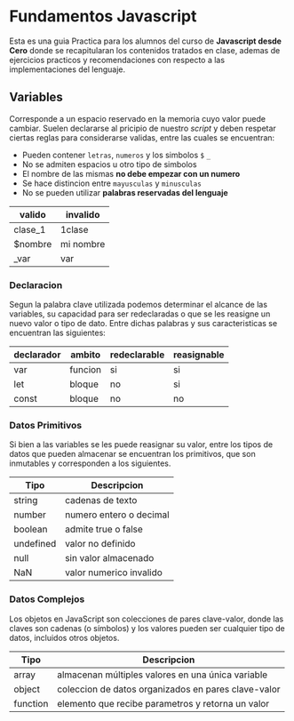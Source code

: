# Fundamentos Javascript

Esta es una guia Practica para los alumnos del curso de __Javascript desde Cero__ donde se recapitularan los contenidos tratados en clase, ademas de ejercicios practicos y recomendaciones con respecto a las implementaciones del lenguaje.

## Variables

Corresponde a un espacio reservado en la memoria cuyo valor puede cambiar. Suelen declararse al pricipio de nuestro _script_ y deben respetar ciertas reglas para considerarse validas, entre las cuales se encuentran:

* Pueden contener `letras`, `numeros` y los simbolos `$` `_`
* No se admiten espacios u otro tipo de simbolos
* El nombre de las mismas __no debe empezar con un numero__
* Se hace distincion entre `mayusculas` y `minusculas`
* No se pueden utilizar __palabras reservadas del lenguaje__

| valido | invalido |
|--------|--------|
| clase_1 | 1clase |
| $nombre | mi nombre |
| _var | var |

### Declaracion

Segun la palabra clave utilizada podemos determinar el alcance de las variables, su capacidad para ser redeclaradas o que se les reasigne un nuevo valor o tipo de dato. Entre dichas palabras y sus caracteristicas se encuentran las siguientes:

|declarador|ambito|redeclarable|reasignable|
|--|--|--|--|
|var|funcion|si|si
|let|bloque|no|si
|const|bloque|no|no

### Datos Primitivos

Si bien a las variables se les puede reasignar su valor, entre los tipos de datos que pueden almacenar se encuentran los primitivos, que son inmutables y corresponden a los siguientes.

| Tipo | Descripcion |
|--|--|
| string | cadenas de texto |
| number | numero entero o decimal |
| boolean | admite true o false |
| undefined | valor no definido |
| null | sin valor almacenado |
| NaN | valor numerico invalido |

### Datos Complejos

Los objetos en JavaScript son colecciones de pares clave-valor, donde las claves son cadenas (o símbolos) y los valores pueden ser cualquier tipo de datos, incluidos otros objetos.

| Tipo | Descripcion |
|--|--|
| array | almacenan múltiples valores en una única variable |
| object | coleccion de datos organizados en pares clave-valor |
| function | elemento que recibe parametros y retorna un valor |
